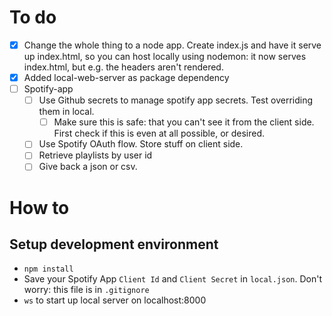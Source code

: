 # To do
- [X] Change the whole thing to a node app. Create index.js and have it serve up index.html, so you can host locally using nodemon: it now serves index.html, but e.g. the headers aren't rendered. 
- [X] Added local-web-server as package dependency
- [ ] Spotify-app
    - [ ] Use Github secrets to manage spotify app secrets. Test overriding them in local. 
        - [ ] Make sure this is safe: that you can't see it from the client side. First check if this is even at all possible, or desired.
    - [ ] Use Spotify OAuth flow. Store stuff on client side.
    - [ ] Retrieve playlists by user id
    - [ ] Give back a json or csv. 

# How to

## Setup development environment
- `npm install`
- Save your Spotify App `Client Id` and `Client Secret` in `local.json`. Don't worry: this file is in `.gitignore`
- `ws` to start up local server on localhost:8000